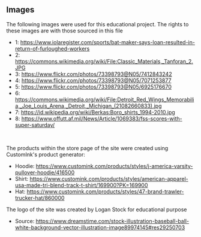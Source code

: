 ## Images
The following images were used for this educational project. The rights to these images are with those sourced in this file
<br>

* 1: https://www.iolaregister.com/sports/bat-maker-says-loan-resulted-in-return-of-furloughed-workers
* 2: https://commons.wikimedia.org/wiki/File:Classic_Materials,_Tanforan_2.JPG
* 3: https://www.flickr.com/photos/73398793@N05/7412843242
* 4: https://www.flickr.com/photos/73398793@N05/7071253877
* 5: https://www.flickr.com/photos/73398793@N05/6925176670
* 6: https://commons.wikimedia.org/wiki/File:Detroit_Red_Wings_Memorabilia,_Joe_Louis_Arena,_Detroit,_Michigan_(21082660833).jpg
* 7: https://id.wikipedia.org/wiki/Berkas:Boro_shirts_1994-2010.jpg
* 8: https://www.offutt.af.mil/News/Article/1069383/fss-scores-with-super-saturday/
<br>

The products within the store page of the site were created using CustomInk's product generator:
* Hoodie: https://www.customink.com/products/styles/j-america-varsity-pullover-hoodie/416500
* Shirt: https://www.customink.com/products/styles/american-apparel-usa-made-tri-blend-track-t-shirt/169900?PK=169900
* Hat: https://www.customink.com/products/styles/47-brand-trawler-trucker-hat/860000

The logo of the site was created by Logan Stock for educational purpose
* Source: https://www.dreamstime.com/stock-illustration-baseball-ball-white-background-vector-illustration-image89974145#res29250703
